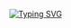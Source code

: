 [![Typing SVG](https://readme-typing-svg.demolab.com?font=Fira+Code&size=19&pause=1000&width=435&lines=Hi+there!+I'm+Solidity+Blockchain+dev)](https://git.io/typing-svg)

<!--
**matveyDev/matveyDev** is a ✨ _special_ ✨ repository because its `README.md` (this file) appears on your GitHub profile.

Here are some ideas to get you started:

- 🔭 I’m currently working on ...
- 🌱 I’m currently learning ...
- 👯 I’m looking to collaborate on ...
- 🤔 I’m looking for help with ...
- 💬 Ask me about ...
- 📫 How to reach me: ...
- 😄 Pronouns: ...
- ⚡ Fun fact: ...
-->
